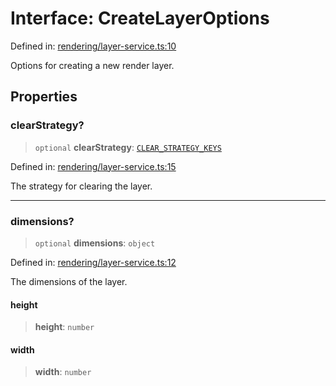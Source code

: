 # Interface: CreateLayerOptions

Defined in: [rendering/layer-service.ts:10](https://github.com/Forge-Game-Engine/Forge/blob/7b95769650b59c5ba12aa490e41717344ca6bf1e/src/rendering/layer-service.ts#L10)

Options for creating a new render layer.

## Properties

### clearStrategy?

> `optional` **clearStrategy**: [`CLEAR_STRATEGY_KEYS`](../type-aliases/CLEAR_STRATEGY_KEYS.md)

Defined in: [rendering/layer-service.ts:15](https://github.com/Forge-Game-Engine/Forge/blob/7b95769650b59c5ba12aa490e41717344ca6bf1e/src/rendering/layer-service.ts#L15)

The strategy for clearing the layer.

***

### dimensions?

> `optional` **dimensions**: `object`

Defined in: [rendering/layer-service.ts:12](https://github.com/Forge-Game-Engine/Forge/blob/7b95769650b59c5ba12aa490e41717344ca6bf1e/src/rendering/layer-service.ts#L12)

The dimensions of the layer.

#### height

> **height**: `number`

#### width

> **width**: `number`
